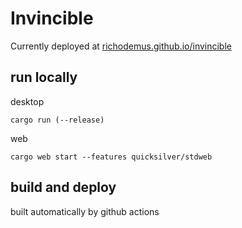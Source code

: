 # Invincible
Currently deployed at [richodemus.github.io/invincible](https://richodemus.github.io/invincible)

## run locally
desktop
```
cargo run (--release)
```
web
```
cargo web start --features quicksilver/stdweb
```

## build and deploy
built automatically by github actions
